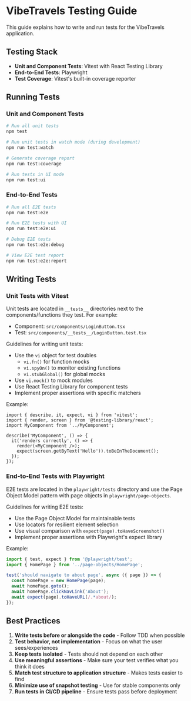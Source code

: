 # VibeTravels Testing Guide

This guide explains how to write and run tests for the VibeTravels application.

## Testing Stack

- **Unit and Component Tests**: Vitest with React Testing Library
- **End-to-End Tests**: Playwright
- **Test Coverage**: Vitest's built-in coverage reporter

## Running Tests

### Unit and Component Tests

```bash
# Run all unit tests
npm test

# Run unit tests in watch mode (during development)
npm run test:watch

# Generate coverage report
npm run test:coverage

# Run tests in UI mode
npm run test:ui
```

### End-to-End Tests

```bash
# Run all E2E tests
npm run test:e2e

# Run E2E tests with UI
npm run test:e2e:ui

# Debug E2E tests
npm run test:e2e:debug

# View E2E test report
npm run test:e2e:report
```

## Writing Tests

### Unit Tests with Vitest

Unit tests are located in `__tests__` directories next to the components/functions they test. For example:

- Component: `src/components/LoginButton.tsx`
- Test: `src/components/__tests__/LoginButton.test.tsx`

Guidelines for writing unit tests:

- Use the `vi` object for test doubles
  - `vi.fn()` for function mocks
  - `vi.spyOn()` to monitor existing functions
  - `vi.stubGlobal()` for global mocks
- Use `vi.mock()` to mock modules
- Use React Testing Library for component tests
- Implement proper assertions with specific matchers

Example:

```tsx
import { describe, it, expect, vi } from 'vitest';
import { render, screen } from '@testing-library/react';
import MyComponent from '../MyComponent';

describe('MyComponent', () => {
  it('renders correctly', () => {
    render(<MyComponent />);
    expect(screen.getByText('Hello')).toBeInTheDocument();
  });
});
```

### End-to-End Tests with Playwright

E2E tests are located in the `playwright/tests` directory and use the Page Object Model pattern with page objects in `playwright/page-objects`.

Guidelines for writing E2E tests:

- Use the Page Object Model for maintainable tests
- Use locators for resilient element selection
- Use visual comparison with `expect(page).toHaveScreenshot()`
- Implement proper assertions with Playwright's expect library

Example:

```typescript
import { test, expect } from '@playwright/test';
import { HomePage } from '../page-objects/HomePage';

test('should navigate to about page', async ({ page }) => {
  const homePage = new HomePage(page);
  await homePage.goto();
  await homePage.clickNavLink('About');
  await expect(page).toHaveURL(/.*about/);
});
```

## Best Practices

1. **Write tests before or alongside the code** - Follow TDD when possible
2. **Test behavior, not implementation** - Focus on what the user sees/experiences
3. **Keep tests isolated** - Tests should not depend on each other
4. **Use meaningful assertions** - Make sure your test verifies what you think it does
5. **Match test structure to application structure** - Makes tests easier to find
6. **Minimize use of snapshot testing** - Use for stable components only
7. **Run tests in CI/CD pipeline** - Ensure tests pass before deployment 
